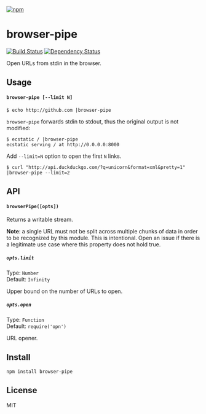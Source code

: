 [![npm](https://nodei.co/npm/browser-pipe.png)](https://npmjs.com/package/browser-pipe)

# browser-pipe

[![Build Status][travis-badge]][travis] [![Dependency Status][david-badge]][david]

Open URLs from stdin in the browser.

[travis]: https://travis-ci.org/eush77/browser-pipe
[travis-badge]: https://travis-ci.org/eush77/browser-pipe.svg
[david]: https://david-dm.org/eush77/browser-pipe
[david-badge]: https://david-dm.org/eush77/browser-pipe.png

## Usage

#### `browser-pipe [--limit N]`

```
$ echo http://github.com |browser-pipe
```

`browser-pipe` forwards stdin to stdout, thus the original output is not modified:

```
$ ecstatic / |browser-pipe
ecstatic serving / at http://0.0.0.0:8000
```

Add `--limit=N` option to open the first `N` links.

```
$ curl "http://api.duckduckgo.com/?q=unicorn&format=xml&pretty=1" |browser-pipe --limit=2
```

## API

#### `browserPipe([opts])`

Returns a writable stream.

__Note__: a single URL must not be split across multiple chunks of data in order to be recognized by this module. This is intentional. Open an issue if there is a legitimate use case where this property does not hold true.

##### `opts.limit`

Type: `Number`<br>
Default: `Infinity`

Upper bound on the number of URLs to open.

##### `opts.open`

Type: `Function` <br>
Default: `require('opn')`

URL opener.

## Install

```
npm install browser-pipe
```

## License

MIT
